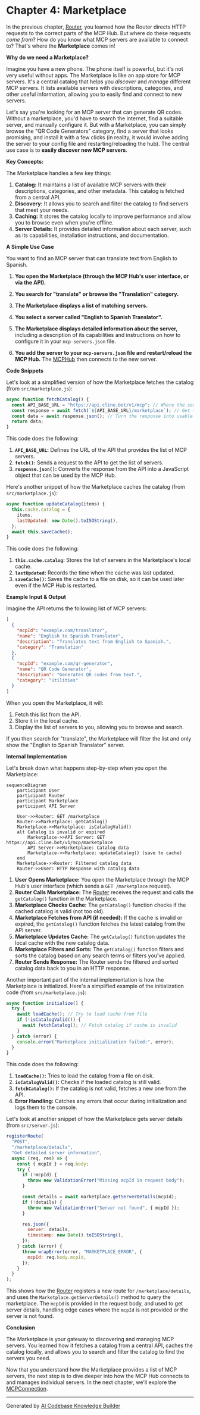 # Chapter 4: Marketplace

In the previous chapter, [Router](03_router_.md), you learned how the Router directs HTTP requests to the correct parts of the MCP Hub. But where do these requests *come from*? How do you know what MCP servers are available to connect to? That's where the **Marketplace** comes in!

**Why do we need a Marketplace?**

Imagine you have a new phone. The phone itself is powerful, but it's not very useful without apps. The Marketplace is like an app store for MCP servers. It's a central catalog that helps you *discover* and *manage* different MCP servers. It lists available servers with descriptions, categories, and other useful information, allowing you to easily find and connect to new servers.

Let's say you're looking for an MCP server that can generate QR codes. Without a marketplace, you'd have to search the internet, find a suitable server, and manually configure it. But with a Marketplace, you can simply browse the "QR Code Generators" category, find a server that looks promising, and install it with a few clicks (in reality, it would involve adding the server to your config file and restarting/reloading the hub). The central use case is to **easily discover new MCP servers**.

**Key Concepts:**

The Marketplace handles a few key things:

1.  **Catalog:** It maintains a list of available MCP servers with their descriptions, categories, and other metadata. This catalog is fetched from a central API.
2.  **Discovery:** It allows you to search and filter the catalog to find servers that meet your needs.
3.  **Caching:** It stores the catalog locally to improve performance and allow you to browse even when you're offline.
4.  **Server Details:** It provides detailed information about each server, such as its capabilities, installation instructions, and documentation.

**A Simple Use Case**

You want to find an MCP server that can translate text from English to Spanish.

1.  **You open the Marketplace (through the MCP Hub's user interface, or via the API).**

2.  **You search for "translate" or browse the "Translation" category.**

3.  **The Marketplace displays a list of matching servers.**

4.  **You select a server called "English to Spanish Translator".**

5.  **The Marketplace displays detailed information about the server,** including a description of its capabilities and instructions on how to configure it in your `mcp-servers.json` file.

6.  **You add the server to your `mcp-servers.json` file and restart/reload the MCP Hub.** The [MCPHub](02_mcphub_.md) then connects to the new server.

**Code Snippets**

Let's look at a simplified version of how the Marketplace fetches the catalog (from `src/marketplace.js`):

```javascript
async function fetchCatalog() {
  const API_BASE_URL = "https://api.cline.bot/v1/mcp"; // Where the server list comes from
  const response = await fetch(`${API_BASE_URL}/marketplace`); // Get the list
  const data = await response.json(); // Turn the response into usable data
  return data;
}
```

This code does the following:

1.  **`API_BASE_URL`:** Defines the URL of the API that provides the list of MCP servers.
2.  **`fetch()`:** Sends a request to the API to get the list of servers.
3.  **`response.json()`:** Converts the response from the API into a JavaScript object that can be used by the MCP Hub.

Here's another snippet of how the Marketplace caches the catalog (from `src/marketplace.js`):

```javascript
async function updateCatalog(items) {
  this.cache.catalog = {
    items,
    lastUpdated: new Date().toISOString(),
  };
  await this.saveCache();
}
```

This code does the following:

1.  **`this.cache.catalog`:** Stores the list of servers in the Marketplace's local cache.
2.  **`lastUpdated`:** Records the time when the cache was last updated.
3.  **`saveCache()`:** Saves the cache to a file on disk, so it can be used later even if the MCP Hub is restarted.

**Example Input & Output**

Imagine the API returns the following list of MCP servers:

```json
[
  {
    "mcpId": "example.com/translator",
    "name": "English to Spanish Translator",
    "description": "Translates text from English to Spanish.",
    "category": "Translation"
  },
  {
    "mcpId": "example.com/qr-generator",
    "name": "QR Code Generator",
    "description": "Generates QR codes from text.",
    "category": "Utilities"
  }
]
```

When you open the Marketplace, it will:

1.  Fetch this list from the API.
2.  Store it in the local cache.
3.  Display the list of servers to you, allowing you to browse and search.

If you then search for "translate", the Marketplace will filter the list and only show the "English to Spanish Translator" server.

**Internal Implementation**

Let's break down what happens step-by-step when you open the Marketplace:

```mermaid
sequenceDiagram
    participant User
    participant Router
    participant Marketplace
    participant API Server

    User->>Router: GET /marketplace
    Router->>Marketplace: getCatalog()
    Marketplace->>Marketplace: isCatalogValid()
    alt Catalog is invalid or expired
        Marketplace->>API Server: GET https://api.cline.bot/v1/mcp/marketplace
        API Server->>Marketplace: Catalog data
        Marketplace->>Marketplace: updateCatalog() (save to cache)
    end
    Marketplace->>Router: Filtered catalog data
    Router->>User: HTTP Response with catalog data
```

1.  **User Opens Marketplace:** You open the Marketplace through the MCP Hub's user interface (which sends a `GET /marketplace` request).
2.  **Router Calls Marketplace:** The [Router](03_router_.md) receives the request and calls the `getCatalog()` function in the Marketplace.
3.  **Marketplace Checks Cache:** The `getCatalog()` function checks if the cached catalog is valid (not too old).
4.  **Marketplace Fetches from API (if needed):** If the cache is invalid or expired, the `getCatalog()` function fetches the latest catalog from the API server.
5.  **Marketplace Updates Cache:** The `getCatalog()` function updates the local cache with the new catalog data.
6.  **Marketplace Filters and Sorts:** The `getCatalog()` function filters and sorts the catalog based on any search terms or filters you've applied.
7.  **Router Sends Response:** The Router sends the filtered and sorted catalog data back to you in an HTTP response.

Another important part of the internal implementation is how the Marketplace is initialized. Here's a simplified example of the initialization code (from `src/marketplace.js`):

```javascript
async function initialize() {
  try {
    await loadCache(); // Try to load cache from file
    if (!isCatalogValid()) {
      await fetchCatalog(); // Fetch catalog if cache is invalid
    }
  } catch (error) {
    console.error("Marketplace initialization failed:", error);
  }
}
```

This code does the following:

1.  **`loadCache()`:** Tries to load the catalog from a file on disk.
2.  **`isCatalogValid()`:** Checks if the loaded catalog is still valid.
3.  **`fetchCatalog()`:** If the catalog is not valid, fetches a new one from the API.
4.  **Error Handling:** Catches any errors that occur during initialization and logs them to the console.

Let's look at another snippet of how the Marketplace gets server details (from `src/server.js`):
```javascript
registerRoute(
  "POST",
  "/marketplace/details",
  "Get detailed server information",
  async (req, res) => {
    const { mcpId } = req.body;
    try {
      if (!mcpId) {
        throw new ValidationError("Missing mcpId in request body");
      }

      const details = await marketplace.getServerDetails(mcpId);
      if (!details) {
        throw new ValidationError("Server not found", { mcpId });
      }

      res.json({
        server: details,
        timestamp: new Date().toISOString(),
      });
    } catch (error) {
      throw wrapError(error, "MARKETPLACE_ERROR", {
        mcpId: req.body.mcpId,
      });
    }
  }
);
```

This shows how the [Router](03_router_.md) registers a new route for `/marketplace/details`, and uses the `Marketplace.getServerDetails()` method to query the marketplace. The `mcpId` is provided in the request body, and used to get server details, handling edge cases where the `mcpId` is not provided or the server is not found.

**Conclusion**

The Marketplace is your gateway to discovering and managing MCP servers. You learned how it fetches a catalog from a central API, caches the catalog locally, and allows you to search and filter the catalog to find the servers you need.

Now that you understand how the Marketplace provides a list of MCP servers, the next step is to dive deeper into how the MCP Hub connects to and manages individual servers. In the next chapter, we'll explore the [MCPConnection](05_mcpconnection_.md).


---

Generated by [AI Codebase Knowledge Builder](https://github.com/The-Pocket/Tutorial-Codebase-Knowledge)